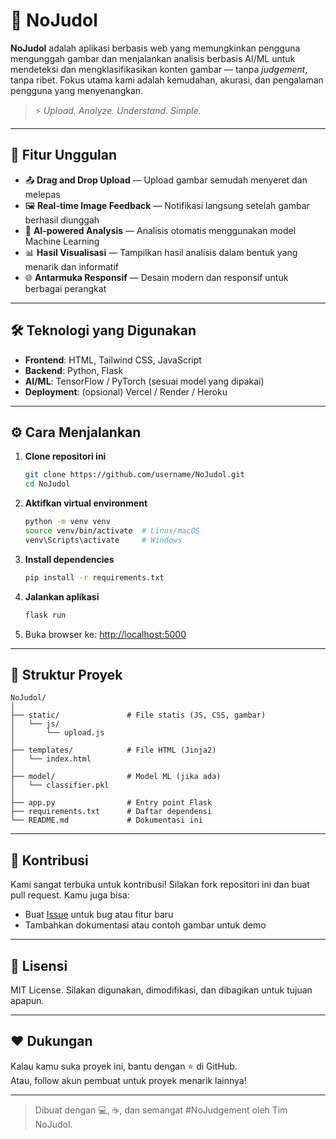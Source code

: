 
# 🧠 NoJudol

**NoJudol** adalah aplikasi berbasis web yang memungkinkan pengguna mengunggah gambar dan menjalankan analisis berbasis AI/ML untuk mendeteksi dan mengklasifikasikan konten gambar — tanpa *judgement*, tanpa ribet. Fokus utama kami adalah kemudahan, akurasi, dan pengalaman pengguna yang menyenangkan.

> ⚡ *Upload. Analyze. Understand. Simple.*

---

## 🚀 Fitur Unggulan

- 📤 **Drag and Drop Upload** — Upload gambar semudah menyeret dan melepas
- 🖼️ **Real-time Image Feedback** — Notifikasi langsung setelah gambar berhasil diunggah
- 🤖 **AI-powered Analysis** — Analisis otomatis menggunakan model Machine Learning
- 📊 **Hasil Visualisasi** — Tampilkan hasil analisis dalam bentuk yang menarik dan informatif
- 🌐 **Antarmuka Responsif** — Desain modern dan responsif untuk berbagai perangkat

---

## 🛠️ Teknologi yang Digunakan

- **Frontend**: HTML, Tailwind CSS, JavaScript
- **Backend**: Python, Flask
- **AI/ML**: TensorFlow / PyTorch (sesuai model yang dipakai)
- **Deployment**: (opsional) Vercel / Render / Heroku

---

## ⚙️ Cara Menjalankan

1. **Clone repositori ini**
   ```bash
   git clone https://github.com/username/NoJudol.git
   cd NoJudol
   ```

2. **Aktifkan virtual environment**
   ```bash
   python -m venv venv
   source venv/bin/activate  # Linux/macOS
   venv\Scripts\activate     # Windows
   ```

3. **Install dependencies**
   ```bash
   pip install -r requirements.txt
   ```

4. **Jalankan aplikasi**
   ```bash
   flask run
   ```

5. Buka browser ke: [http://localhost:5000](http://localhost:5000)

---

## 📁 Struktur Proyek

```
NoJudol/
│
├── static/               # File statis (JS, CSS, gambar)
│   └── js/
│       └── upload.js
│
├── templates/            # File HTML (Jinja2)
│   └── index.html
│
├── model/                # Model ML (jika ada)
│   └── classifier.pkl
│
├── app.py                # Entry point Flask
├── requirements.txt      # Daftar dependensi
└── README.md             # Dokumentasi ini
```

---

## 🤝 Kontribusi

Kami sangat terbuka untuk kontribusi! Silakan fork repositori ini dan buat pull request. Kamu juga bisa:

- Buat [Issue](https://github.com/username/NoJudol/issues) untuk bug atau fitur baru
- Tambahkan dokumentasi atau contoh gambar untuk demo

---

## 📄 Lisensi

MIT License. Silakan digunakan, dimodifikasi, dan dibagikan untuk tujuan apapun.

---

## ❤️ Dukungan

Kalau kamu suka proyek ini, bantu dengan ⭐ di GitHub.  
Atau, follow akun pembuat untuk proyek menarik lainnya!

---

> Dibuat dengan 💻, ☕, dan semangat #NoJudgement oleh Tim NoJudol.
